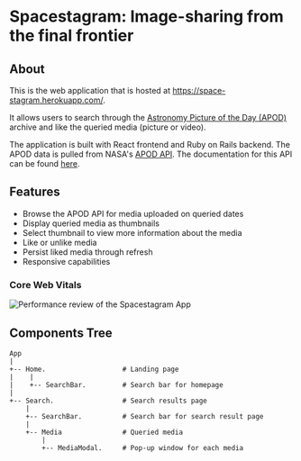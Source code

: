 # Spacestagram: Image-sharing from the final frontier

## About

This is the web application that is hosted at https://space-stagram.herokuapp.com/.

It allows users to search through the [Astronomy Picture of the Day (APOD)](https://apod.nasa.gov/apod/astropix.html) archive and like the queried media (picture or video). 

The application is built with React frontend and Ruby on Rails backend. The APOD data is pulled from NASA's [APOD API](https://api.nasa.gov/). The documentation for this API can be found [here](https://github.com/nasa/apod-api).

## Features

- Browse the APOD API for media uploaded on queried dates
- Display queried media as thumbnails
- Select thumbnail to view more information about the media
- Like or unlike media
- Persist liked media through refresh
- Responsive capabilities

### Core Web Vitals

![Performance review of the Spacestagram App](https://user-images.githubusercontent.com/73362854/150217167-82f70152-7d74-48c9-b08a-4587664e76cc.png)

## Components Tree

```
App 
|
+-- Home.                   # Landing page 
|    |
|    +-- SearchBar.         # Search bar for homepage
|
+-- Search.                 # Search results page
    |
    +-- SearchBar.          # Search bar for search result page
    |
    +-- Media               # Queried media
        |
        +-- MediaModal.     # Pop-up window for each media
```
